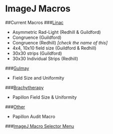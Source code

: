 # ImageJ Macros

##Current Macros
###[Linac](Linac/)
- Asymmetric Rad-Light (Redhill & Guildford)
- Congruence (Guildford)
- Congruence (Redhill) *[check the name of this]*
- 4x4, 10x10 field size (Guildford & Redhill)
- 30x30 strips (Guildford)
- 30x30 Individual Strips (Redhill)
 
###[Gulmay](Gulmay/)
- Field Size and Uniformity

###[Brachytherapy](Brachytherapy/)
- Papillon Field Size & Uniformity

###[Other](Other/)
- Papillon Audit Macro

###[ImageJ Macro Selector Menu](Menu/)
